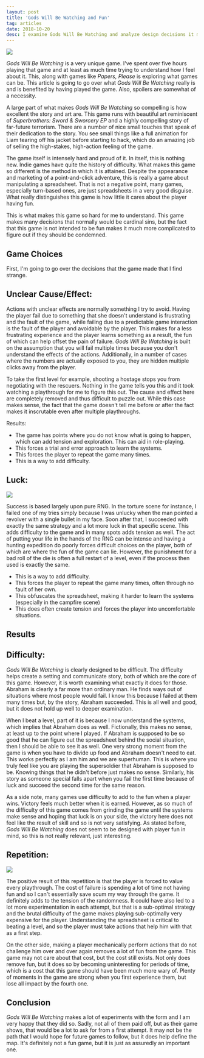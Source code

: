 ```yaml
---
layout: post
title: 'Gods Will Be Watching and Fun'
tag: articles
date: 2018-10-20
desc: I examine Gods Will Be Watching and analyze design decisions it made given that the game is not about having fun.
---
```


<img src="http://www.deconstructeam.com/press/gods-will-be-watching/images/gwbw_imgpromo_0.png" />

*Gods Will Be Watching* is a very unique game. I've spent over five hours playing that game and at least as much time trying to understand how I feel about it. This, along with games like *Papers, Please* is exploring what games can be. This article is going to go over what *Gods Will Be Watching* really is and is benefited by having played the game. Also, spoilers are somewhat of a necessity.


A large part of what makes *Gods Will Be Watching* so compelling is how excellent the story and art are. This game runs with beautiful art reminiscent of *Superbrothers: Sword & Sworcery EP* and a highly compelling story of far-future terrorism. There are a number of nice small touches that speak of their dedication to the story. You see small things like a full animation for Liam tearing off his jacket before starting to hack, which do an amazing job of selling the high-stakes, high-action feeling of the game.


The game itself is intensely hard and proud of it. In itself, this is nothing new. Indie games have quite the history of difficulty. What makes this game so different is the method in which it is attained. Despite the appearance and marketing of a point-and-click adventure, this is really a game about manipulating a spreadsheet. That is not a negative point, many games, especially turn-based ones, are just spreadsheets in a very good disguise. What really distinguishes this game is how little it cares about the player having fun.


This is what makes this game so hard for me to understand. This game makes many decisions that normally would be cardinal sins, but the fact that this game is not intended to be fun makes it much more complicated to figure out if they should be condemned.

## Game Choices

First, I'm going to go over the decisions that the game made that I find strange.

## Unclear Cause/Effect:

Actions with unclear effects are normally something I try to avoid. Having the player fail due to something that she doesn't understand is frustrating and the fault of the game, while failing due to a predictable game interaction is the fault of the player and avoidable by the player. This makes for a less frustrating experience and the player learns something as a result, the fun of which can help offset the pain of failure. *Gods Will Be Watching* is built on the assumption that you will fail multiple times because you don't understand the effects of the actions. Additionally, in a number of cases where the numbers are actually exposed to you, they are hidden multiple clicks away from the player.


To take the first level for example, shooting a hostage stops you from negotiating with the rescuers. Nothing in the game tells you this and it took watching a playthrough for me to figure this out. The cause and effect here are completely removed and thus difficult to puzzle out. While this case makes sense, the fact that the game doesn't tell me before or after the fact makes it inscrutable even after multiple playthroughs.


Results:
- The game has points where you do not know what is going to happen, which can add tension and exploration. This can aid in role-playing.
- This forces a trial and error approach to learn the systems.
- This forces the player to repeat the game many times.
- This is a way to add difficulty.

## Luck:
<img src="http://www.deconstructeam.com/press/gods-will-be-watching/images/03.png" />

Success is based largely upon pure RNG. In the torture scene for instance, I failed one of my tries simply because I was unlucky when the man pointed a revolver with a single bullet in my face. Soon after that, I succeeded with exactly the same strategy and a lot more luck in that specific scene. This adds difficulty to the game and in many spots adds tension as well. The act of putting your life in the hands of the RNG can be intense and having a hunting expedition do poorly forces difficult choices on the player, both of which are where the fun of the game can lie. However, the punishment for a bad roll of the die is often a full restart of a level, even if the process then used is exactly the same.
- This is a way to add difficulty.
- This forces the player to repeat the game many times, often through no fault of her own.
- This obfuscates the spreadsheet, making it harder to learn the systems (especially in the campfire scene)
- This does often create tension and forces the player into uncomfortable situations.

## Results
## Difficulty:

*Gods Will Be Watching* is clearly designed to be difficult. The difficulty helps create a setting and communicate story, both of which are the core of this game. However, it is worth examining what exactly it does for those. Abraham is clearly a far more than ordinary man. He finds ways out of situations where most people would fail. I know this because I failed at them many times but, by the story, Abraham succeeded. This is all well and good, but it does not hold up well to deeper examination.


When I beat a level, part of it is because I now understand the systems, which implies that Abraham does as well. Fictionally, this makes no sense, at least up to the point where I played. If Abraham is supposed to be so good that he can figure out the spreadsheet behind the social situation, then I should be able to see it as well. One very strong moment from the game is when you have to divide up food and Abraham doesn't need to eat. This works perfectly as I am him and we are superhuman. This is where you truly feel like you are playing the supersoldier that Abraham is supposed to be. Knowing things that he didn't before just makes no sense. Similarly, his story as someone special falls apart when you fail the first time because of luck and succeed the second time for the same reason.


As a side note, many games use difficulty to add to the fun when a player wins. Victory feels much better when it is earned. However, as so much of the difficulty of this game comes from grinding the game until the systems make sense and hoping that luck is on your side, the victory here does not feel like the result of skill and so is not very satisfying. As stated before, *Gods Will Be Watching* does not seem to be designed with player fun in mind, so this is not really relevant, just interesting.

## Repetition:
<img src="http://www.deconstructeam.com/press/gods-will-be-watching/images/02.png" />

The positive result of this repetition is that the player is forced to value every playthrough. The cost of failure is spending a lot of time not having fun and so I can't essentially save scum my way through the game. It definitely adds to the tension of the randomness. It could have also led to a lot more experimentation in each attempt, but that is a sub-optimal strategy and the brutal difficulty of the game makes playing sub-optimally very expensive for the player. Understanding the spreadsheet is critical to beating a level, and so the player must take actions that help him with that as a first step.


On the other side, making a player mechanically perform actions that do not challenge him over and over again removes a lot of fun from the game. This game may not care about that cost, but the cost still exists. Not only does remove fun, but it does so by becoming uninteresting for periods of time, which is a cost that this game should have been much more wary of. Plenty of moments in the game are strong when you first experience them, but lose all impact by the fourth one.

## Conclusion

*Gods Will Be Watching* makes a lot of experiments with the form and I am very happy that they did so. Sadly, not all of them paid off, but as their game shows, that would be a lot to ask for from a first attempt. It may not be the path that I would hope for future games to follow, but it does help define the map. It's definitely not a fun game, but it is just as assuredly an important one.

